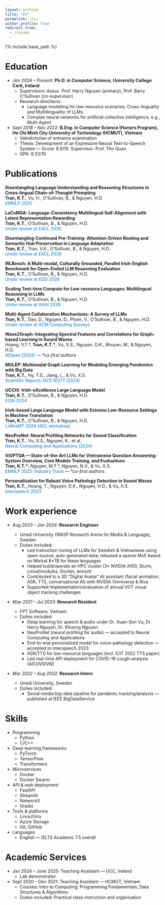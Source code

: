 ```yaml
---
layout: archive
title: "CV"
permalink: /cv/
author_profile: true
redirect_from:
  - /resume
---
```


{% include base_path %}

Education
======
* *Jan 2024 – Present*: **Ph.D. in Computer Science, University College Cork, Ireland**
  * Supervisors: Assoc. Prof. Harry Nguyen (primary), Prof. Barry O’Sullivan (co-supervisor)
  * Research directions:
    * Language modelling for low-resource scenarios; Cross-linguality and Multillinguality of LLMs.
    * Complex neural networks for artificial collective intelligence, e.g., Multi-Agent
* *Sept 2018 – Nov 2022*: **B.Eng. in Computer Science (Honors Program), Ho Chi Minh City University of Technology (HCMUT), Vietnam**
  * Valedictorian of entrance examination
  * Thesis: Development of an Expressive Neural Text-to-Speech System — Score: 9.9/10. Supervisor: Prof. Tho Quan
  * GPA: 9.33/10

Publications
======

**Disentangling Language Understanding and Reasoning Structures in Cross-lingual Chain-of-Thought Prompting**  
**Tran, K.T.**, Vu, H., O’Sullivan, B., & Nguyen, H.D.  
<span style="color:#007acc;">EMNLP 2025</span>

**LaCoMSA: Language-Consistency Multilingual Self-Alignment with Latent Representation Rewarding**  
**Tran, K.T.**, O’Sullivan, B., & Nguyen, H.D.  
<span style="color:#007acc;">Under review at EACL 2026</span>

**Disentangling Continued Pre-Training: Attention-Driven Routing and Semantic Hub Preservation in Language Adaptation**  
**Tran, K.T.**, Tran, V.K., O’Sullivan, B., & Nguyen, H.D.  
<span style="color:#007acc;">Under review at EACL 2026</span>

**IRLBench: A Multi-modal, Culturally Grounded, Parallel Irish-English Benchmark for Open-Ended LLM Reasoning Evaluation**  
**Tran, K.T.**, O’Sullivan, B., & Nguyen, H.D.  
<span style="color:#007acc;">Under review at KDD 2026</span>

**Scaling Test-time Compute for Low-resource Languages: Multilingual Reasoning in LLMs**  
**Tran, K.T.**, O’Sullivan, B., & Nguyen, H.D.  
<span style="color:#007acc;">Under review at AAAI 2026</span>

**Multi-Agent Collaboration Mechanisms: A Survey of LLMs**  
**Tran, K.T.**, Dao, D., Nguyen, D., Pham, V., O’Sullivan, B., & Nguyen, H.D.  
<span style="color:#007acc;">Under review at ACM Computing Surveys</span>

**Wave2Graph: Integrating Spectral Features and Correlations for Graph-based Learning in Sound Waves**  
Hoang, V.T.\*, **Tran, K.T.\***, Vu, X.S., Nguyen, D.K., Bhuyan, M., & Nguyen, H.D.  
<span style="color:#007acc;">AIOpen (2024)</span> — *\*co-first authors*

**MGLEP: Multimodal Graph Learning for Modeling Emerging Pandemics with Big Data**  
**Tran, K.T.**, Hy, T.S., Jiang, L., & Vu, X.S.  
<span style="color:#007acc;">Scientific Reports 14(1):16377 (2024)</span>

**UCCIX: Irish-eXcellence Large Language Model**  
**Tran, K.T.**, O’Sullivan, B., & Nguyen, H.D.  
<span style="color:#007acc;">ECAI 2024</span>

**Irish-based Large Language Model with Extreme Low-Resource Settings in Machine Translation**  
**Tran, K.T.**, O’Sullivan, B., & Nguyen, H.D.  
<span style="color:#007acc;">LoResMT 2024 (ACL workshop)</span>

**NeuProNet: Neural Profiling Networks for Sound Classification**  
**Tran, K.T.**, Vu, X.S., Nguyen, K., et al.  
<span style="color:#007acc;">Neural Computing and Applications (2024)</span>

**ViGPTQA — State-of-the-Art LLMs for Vietnamese Question Answering: System Overview, Core Models Training, and Evaluations**  
**Tran, K.T.\***, Nguyen, M.T.\*, Nguyen, N.V., & Vu, X.S.  
<span style="color:#007acc;">EMNLP 2023: Industry Track</span> — *\*co-first authors*

**Personalization for Robust Voice Pathology Detection in Sound Waves**  
**Tran, K.T.**, Hoang, T., Nguyen, D.K., Nguyen, H.D., & Vu, X.S.  
<span style="color:#007acc;">Interspeech 2023</span>

Work experience
======
* *Aug 2023 – Jan 2024*: **Research Engineer**
  * Umeå University (WASP Research Arena for Media & Language), Sweden
  * Duties included:
    * Led instruction-tuning of LLMs for Swedish & Vietnamese using open-source, auto-generated data; released a sparse MoE based on Mixtral 8×7B for these languages
    * Helped build/operate an HPC cluster (3× NVIDIA A100, Slurm, Lmod/modules, Docker, enroot)
    * Contributed to a 3D “Digital Avatar” AI assistant (facial animation, ASR, TTS, conversational AI) with NVIDIA Omniverse & Riva
    * Supported implementation/evaluation of annual VOT visual object tracking challenges

* *May 2021 – Jul 2023*: **Research Resident**
  * FPT Software, Vietnam
  * Duties included:
    * Deep learning for speech & audio under Dr. Xuan-Son Vu, Dr. Harry Nguyen, Dr. Khuong Nguyen
    * NeuProNet (neural profiling for audio) — accepted to Neural Computing and Applications
    * End-to-end personalized model for voice-pathology detection — accepted to Interspeech 2023
    * ASR/TTS for low-resource languages (incl. ICIT 2022 TTS paper)
    * Led real-time API deployment for COVID-19 cough-analysis (AICOVIDVN)

* *Mar 2022 – Aug 2022*: **Research Intern**
  * Umeå University, Sweden
  * Duties included:
    * Social-media big-data pipeline for pandemic tracking/analysis — published at IEEE BigDataService

Skills
======
* Programming
  * Python
  * C/C++
* Deep learning frameworks
  * PyTorch
  * TensorFlow
  * Transformers
* Microservices
  * Docker
  * Docker Swarm
* API & web deployment
  * FastAPI
  * Streamlit
  * NetworkX
  * Gradio
* Tools & platforms
  * Linux/Unix
  * Azure Storage
  * Git, GitHub
* Languages
  * English — IELTS Academic 7.5 overall

Academic Services
======
* Jan 2024 – June 2025: Teaching Assistant — UCC, Ireland
  * Lab demonstrator
* Sept 2020 – Dec 2021: Teaching Assistant — HCMUT, Vietnam
  * Courses: Intro to Computing; Programming Fundamentals; Data Structures & Algorithms
  * Duties included: Practical class instruction and organisation
